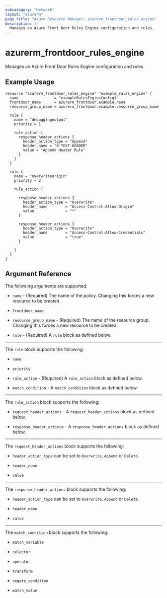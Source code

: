 ```yaml
---
subcategory: "Network"
layout: "azurerm"
page_title: "Azure Resource Manager: azurerm_frontdoor_rules_engine"
description: |-
  Manages an Azure Front Door Rules Engine configuration and rules.
---
```


# azurerm_frontdoor_rules_engine

Manages an Azure Front Door Rules Engine configuration and rules.

## Example Usage

```hcl
resource "azurerm_frontdoor_rules_engine" "example_rules_engine" {
  name                = "exampleRulesEngineConfig1"
  frontdoor_name      = azurerm_frontdoor.example.name
  resource_group_name = azurerm_frontdoor.example.resource_group_name

  rule {
    name = "debuggingoutput"
    priority = 1

    rule_action {
      response_header_actions {
        header_action_type = "Append"
        header_name = "X-TEST-HEADER"
        value = "Append Header Rule"
      }
    }
  }

  rule {
    name = "overwriteorigin"
    priority = 2

    rule_action {

      response_header_actions {
        header_action_type = "Overwrite"
        header_name        = "Access-Control-Allow-Origin"
        value              = "*"
      }

      response_header_actions {
        header_action_type = "Overwrite"
        header_name        = "Access-Control-Allow-Credentials"
        value              = "true"
      }

    }
  }
}
```

## Argument Reference

The following arguments are supported:

* `name` - (Required) The name of the policy. Changing this forces a new resource to be created.

* `frontdoor_name`

* `resource_group_name` - (Required) The name of the resource group. Changing this forces a new resource to be created.

* `rule` - (Required) A `rule` block as defined below.

---

The `rule` block supports the following:

* `name`

* `priority`

* `rule_action` - (Required) A `rule_action` block as defined below.

* `match_condition` - A `match_condition` block as defined below.

---

The `rule_action` block supports the following:

* `request_header_actions` - A `request_header_actions` block as defined below.

* `response_header_actions` - A `response_header_actions` block as defined below.

---

The `request_header_actions` block supports the following:

* `header_action_type` can be set to `Overwrite`, `Append` or `Delete`.

* `header_name`

* `value`

---

The `response_header_actions` block supports the following:

* `header_action_type` can be set to `Overwrite`, `Append` or `Delete`.

* `header_name`

* `value`

---

The `match_condition` block supports the following:

* `match_variable`

* `selector`

* `operator`

* `transform`

* `negate_condition`

* `match_value`